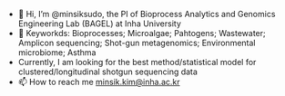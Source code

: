 - 👋 Hi, I’m @minsiksudo, the PI of Bioprocess Analytics and Genomics Engineering Lab (BAGEL) at Inha University
- 👀 Keyworkds: Bioprocesses; Microalgae; Pahtogens; Wastewater; Amplicon sequencing; Shot-gun metagenomics; Environmental microbiome; Asthma
- Currently, I am looking for the best method/statistical model for clustered/longitudinal shotgun sequencing data
- 📫 How to reach me minsik.kim@inha.ac.kr

<!---
minsiksudo/minsiksudo is a ✨ special ✨ repository because its `README.md` (this file) appears on your GitHub profile.
You can click the Preview link to take a look at your changes.
--->
